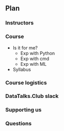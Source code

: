 ## Plan

### Instructors

### Course
- Is it for me?
     - Exp with Python
     - Exp with cmd
     - Exp with ML 
- Syllabus

### Course logistics
### DataTalks.Club slack
### Supporting us
### Questions
